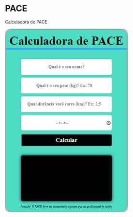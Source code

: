 # PACE
Calculadora de PACE

<a href=https://daniel1543.github.io/PACE><img src=https://github.com/Daniel1543/PACE/blob/main/PACE.PNG>
</a>
